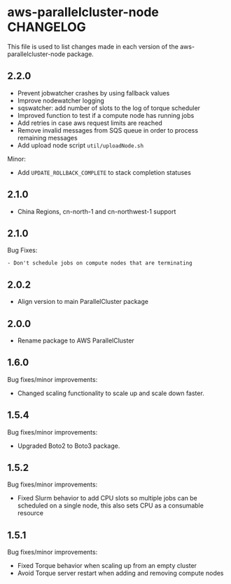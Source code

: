 aws-parallelcluster-node CHANGELOG
===================================

This file is used to list changes made in each version of the aws-parallelcluster-node package.

2.2.0
-----
- Prevent jobwatcher crashes by using fallback values
- Improve nodewatcher logging
- sqswatcher: add number of slots to the log of torque scheduler
- Improved function to test if a compute node has running jobs
- Add retries in case aws request limits are reached
- Remove invalid messages from SQS queue in order to process remaining messages
- Add upload node script `util/uploadNode.sh`

Minor:
- Add `UPDATE_ROLLBACK_COMPLETE` to stack completion statuses

2.1.0
-----

- China Regions, cn-north-1 and cn-northwest-1 support

2.1.0
-----

Bug Fixes:

    - Don't schedule jobs on compute nodes that are terminating

2.0.2
-----

- Align version to main ParallelCluster package

2.0.0
-----

- Rename package to AWS ParallelCluster


1.6.0
-----

Bug fixes/minor improvements:

  - Changed scaling functionality to scale up and scale down faster.


1.5.4
-----

Bug fixes/minor improvements:

  - Upgraded Boto2 to Boto3 package.


1.5.2
-----

Bug fixes/minor improvements:

  - Fixed Slurm behavior to add CPU slots so multiple jobs can be scheduled on a single node, this also sets CPU as a consumable resource

1.5.1
-----

Bug fixes/minor improvements:

  - Fixed Torque behavior when scaling up from an empty cluster
  - Avoid Torque server restart when adding and removing compute nodes
